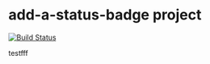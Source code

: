 # add-a-status-badge project
[![Build Status](http://ec2-13-51-140-213.eu-north-1.compute.amazonaws.com/buildStatus/icon?job=add-a-status-badge)](http://ec2-13-51-140-213.eu-north-1.compute.amazonaws.com/job/add-a-status-badge/)


testfff
